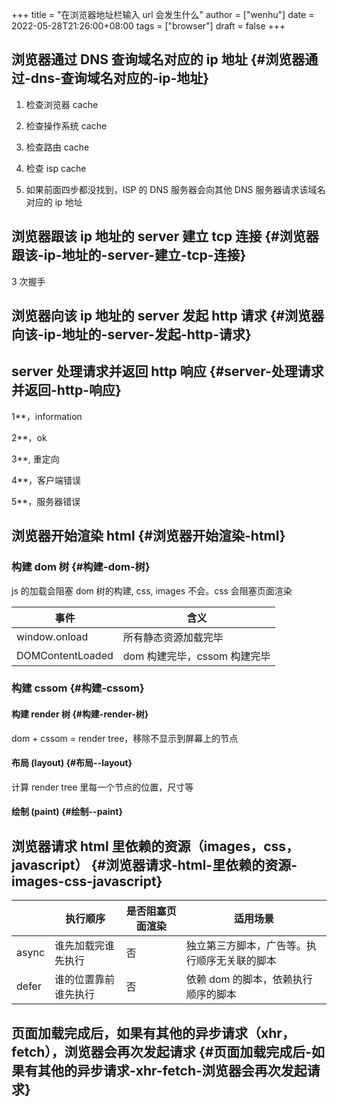 +++
title = "在浏览器地址栏输入 url 会发生什么"
author = ["wenhu"]
date = 2022-05-28T21:26:00+08:00
tags = ["browser"]
draft = false
+++

## 浏览器通过 DNS 查询域名对应的 ip 地址 {#浏览器通过-dns-查询域名对应的-ip-地址}

1.  检查浏览器 cache

2.  检查操作系统 cache

3.  检查路由 cache

4.  检查 isp cache

5.  如果前面四步都没找到，ISP 的 DNS 服务器会向其他 DNS 服务器请求该域名对应的 ip 地址


## 浏览器跟该 ip 地址的 server 建立 tcp 连接 {#浏览器跟该-ip-地址的-server-建立-tcp-连接}

3 次握手


## 浏览器向该 ip 地址的 server 发起 http 请求 {#浏览器向该-ip-地址的-server-发起-http-请求}


## server 处理请求并返回 http 响应 {#server-处理请求并返回-http-响应}

1\*\*，information

2\*\*，ok

3\*\*, 重定向

4\*\*，客户端错误

5\*\*，服务器错误


## 浏览器开始渲染 html {#浏览器开始渲染-html}


### 构建 dom 树 {#构建-dom-树}

js 的加载会阻塞 dom 树的构建, css, images 不会。css 会阻塞页面渲染

| 事件             | 含义                |
|----------------|-------------------|
| window.onload    | 所有静态资源加载完毕 |
| DOMContentLoaded | dom 构建完毕，cssom 构建完毕 |


### 构建 cssom {#构建-cssom}


#### 构建 render 树 {#构建-render-树}

dom + cssom = render tree，移除不显示到屏幕上的节点


#### 布局 (layout) {#布局--layout}

计算 render tree 里每一个节点的位置，尺寸等


#### 绘制 (paint) {#绘制--paint}


## 浏览器请求 html 里依赖的资源（images，css，javascript） {#浏览器请求-html-里依赖的资源-images-css-javascript}

|       | 执行顺序   | 是否阻塞页面渲染 | 适用场景               |
|-------|--------|----------|--------------------|
| async | 谁先加载完谁先执行 | 否       | 独立第三方脚本，广告等。执行顺序无关联的脚本 |
| defer | 谁的位置靠前谁先执行 | 否       | 依赖 dom 的脚本，依赖执行顺序的脚本 |


## 页面加载完成后，如果有其他的异步请求（xhr，fetch），浏览器会再次发起请求 {#页面加载完成后-如果有其他的异步请求-xhr-fetch-浏览器会再次发起请求}
